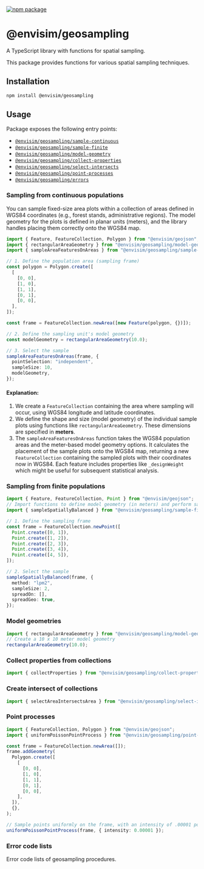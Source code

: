 [![npm package](https://img.shields.io/npm/v/@envisim/geosampling?label=%40envisim%2Fgeosampling)](https://npmjs.com/package/@envisim/geosampling)

# @envisim/geosampling

A TypeScript library with functions for spatial sampling.

This package provides functions for various spatial sampling techniques.

## Installation

```bash
npm install @envisim/geosampling
```

## Usage

Package exposes the following entry points:

- [`@envisim/geosampling/sample-continuous`](#sampling-from-continuous-populations)
- [`@envisim/geosampling/sample-finite`](#sampling-from-finite-populations)
- [`@envisim/geosampling/model-geometry`](#model-geometries)
- [`@envisim/geosampling/collect-properties`](#collect-properties-from-collections)
- [`@envisim/geosampling/select-intersects`](#create-intersect-of-collections)
- [`@envisim/geosampling/point-processes`](#point-processes)
- [`@envisim/geosampling/errors`](#error-code-lists)

### Sampling from continuous populations

You can sample fixed-size area plots within a collection of areas defined in WGS84 coordinates (e.g., forest stands, administrative regions). The model geometry for the plots is defined in planar units (meters), and the library handles placing them correctly onto the WGS84 map.

```typescript
import { Feature, FeatureCollection, Polygon } from "@envisim/geojson";
import { rectangularAreaGeometry } from "@envisim/geosampling/model-geometry";
import { sampleAreaFeaturesOnAreas } from "@envisim/geosampling/sample-continuous";

// 1. Define the population area (sampling frame)
const polygon = Polygon.create([
  [
    [0, 0],
    [1, 0],
    [1, 1],
    [0, 1],
    [0, 0],
  ],
]);

const frame = FeatureCollection.newArea([new Feature(polygon, {})]);

// 2. Define the sampling unit's model geometry
const modelGeometry = rectangularAreaGeometry(10.0);

// 3. Select the sample
sampleAreaFeaturesOnAreas(frame, {
  pointSelection: "independent",
  sampleSize: 10,
  modelGeometry,
});
```

#### Explanation:

1.  We create a `FeatureCollection` containing the area where sampling will occur, using WGS84 longitude and latitude coordinates.
2.  We define the shape and size (model geometry) of the individual sample plots using functions like `rectangularAreaGeometry`. These dimensions are specified in **meters**.
3.  The `sampleAreaFeaturesOnAreas` function takes the WGS84 population areas and the meter-based model geometry options. It calculates the placement of the sample plots onto the WGS84 map, returning a new `FeatureCollection` containing the sampled plots with their coordinates now in WGS84. Each feature includes properties like `_designWeight` which might be useful for subsequent statistical analysis.

### Sampling from finite populations

```typescript
import { Feature, FeatureCollection, Point } from "@envisim/geojson";
// Import functions to define model geometry (in meters) and perform sampling
import { sampleSpatiallyBalanced } from "@envisim/geosampling/sample-finite";

// 1. Define the sampling frame
const frame = FeatureCollection.newPoint([
  Point.create([0, 1]),
  Point.create([1, 2]),
  Point.create([2, 3]),
  Point.create([3, 4]),
  Point.create([4, 5]),
]);

// 2. Select the sample
sampleSpatiallyBalanced(frame, {
  method: "lpm2",
  sampleSize: 2,
  spreadOn: [],
  spreadGeo: true,
});
```

### Model geometries

```typescript
import { rectangularAreaGeometry } from "@envisim/geosampling/model-geometry";
// Create a 10 x 10 meter model geometry
rectangularAreaGeometry(10.0);
```

### Collect properties from collections

```typescript
import { collectProperties } from "@envisim/geosampling/collect-properties";
```

### Create intersect of collections

```typescript
import { selectAreaIntersectsArea } from "@envisim/geosampling/select-intersects";
```

### Point processes

```typescript
import { FeatureCollection, Polygon } from "@envisim/geojson";
import { uniformPoissonPointProcess } from "@envisim/geosampling/point-processes";

const frame = FeatureCollection.newArea([]);
frame.addGeometry(
  Polygon.create([
    [
      [0, 0],
      [1, 0],
      [1, 1],
      [0, 1],
      [0, 0],
    ],
  ]),
  {},
);

// Sample points uniformly on the frame, with an intensity of .00001 points per square meter.
uniformPoissonPointProcess(frame, { intensity: 0.00001 });
```

### Error code lists

Error code lists of geosampling procedures.
